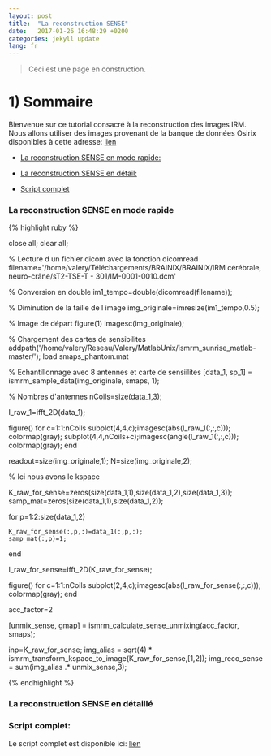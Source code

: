 ```yaml
---
layout: post
title:  "La reconstruction SENSE"
date:   2017-01-26 16:48:29 +0200
categories: jekyll update
lang: fr
---
```

> Ceci est une page en construction.

# 1) Sommaire

Bienvenue sur ce tutorial consacré à la reconstruction des images IRM. Nous allons utiliser des images provenant de la banque de données Osirix disponibles à cette adresse: [lien](http://www.osirix-viewer.com/resources/dicom-image-library/)

* [La reconstruction SENSE en mode rapide:](#moderapide)

* [La reconstruction SENSE en détail:](#detail)

* [Script complet](#script)

### La reconstruction SENSE en mode rapide <a id="moderapide"></a>

{% highlight ruby %}

close all;
clear all;

%  Lecture d un fichier dicom avec la fonction dicomread
filename='/home/valery/Téléchargements/BRAINIX/BRAINIX/IRM cérébrale, neuro-crâne/sT2-TSE-T - 301/IM-0001-0010.dcm'

%  Conversion en double
im1_tempo=double(dicomread(filename));

%  Diminution de la taille de l image
img_originale=imresize(im1_tempo,0.5);

%  Image de départ
figure(1)
imagesc(img_originale);

%  Chargement des cartes de sensibilites
addpath('/home/valery/Reseau/Valery/MatlabUnix/ismrm_sunrise_matlab-master/');
load smaps_phantom.mat

%  Echantillonnage avec 8 antennes et carte de sensiilites
[data_1, sp_1] = ismrm_sample_data(img_originale, smaps, 1);

%  Nombres d'antennes
nCoils=size(data_1,3);

I_raw_1=ifft_2D(data_1);

figure()
for c=1:1:nCoils
    subplot(4,4,c);imagesc(abs(I_raw_1(:,:,c))); colormap(gray);
    subplot(4,4,nCoils+c);imagesc(angle(I_raw_1(:,:,c))); colormap(gray);
end

readout=size(img_originale,1);
N=size(img_originale,2);

%  Ici nous avons le kspace

K_raw_for_sense=zeros(size(data_1,1),size(data_1,2),size(data_1,3));
samp_mat=zeros(size(data_1,1),size(data_1,2));

for p=1:2:size(data_1,2)

    K_raw_for_sense(:,p,:)=data_1(:,p,:);
    samp_mat(:,p)=1;
end

I_raw_for_sense=ifft_2D(K_raw_for_sense);

figure()
for c=1:1:nCoils
    subplot(2,4,c);imagesc(abs(I_raw_for_sense(:,:,c))); colormap(gray);
end

acc_factor=2

[unmix_sense, gmap]   = ismrm_calculate_sense_unmixing(acc_factor, smaps);

inp=K_raw_for_sense;
img_alias = sqrt(4) * ismrm_transform_kspace_to_image(K_raw_for_sense,[1,2]);
img_reco_sense = sum(img_alias .* unmix_sense,3);

{% endhighlight %}


### La reconstruction SENSE en détaillé <a id="detail"></a>


### Script complet: <a id="script"></a>

Le script complet est disponible ici: [lien]()
